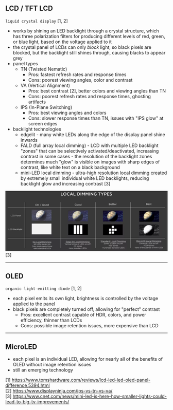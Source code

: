 ## LCD / TFT LCD

`liquid crystal display` [1, 2]
- works by shining an LED backlight through a crystal structure, which has three polarization filters for producing different levels of red, green, or blue light, based on the voltage applied to it
- the crystal panel of LCDs can only *block* light, so black pixels are blocked, but the backlight still shines through, causing blacks to appear grey
- panel types
  - TN (Twisted Nematic)
    - Pros: fastest refresh rates and response times
    - Cons: poorest viewing angles, color and contrast
  - VA (Vertical Alignment)
    - Pros: best contrast [2], better colors and viewing angles than TN
    - Cons: poorest refresh rates and response times, ghosting artifacts
  - IPS (In-Plane Switching)
    - Pros: best viewing angles and colors
    - Cons: slower response times than TN, issues with "IPS glow" at screen edges
- backlight technologies
  - edgelit - many white LEDs along the edge of the display panel shine inwards
  - FALD (full array local dimming) - LCD with multiple LED backlight "zones" that can be selectively activated/deactivated, increasing contrast in some cases - the resolution of the backlight zones determines much "glow" is visible on images with sharp edges of contrast, like white text on a black background
  - mini-LED local dimming - ultra-high resolution local dimming created by extremely small individual white LED backlights, reducing backlight glow and increasing contrast [3]

![local-dimming](/images/local-dimming.webp) [3]

---
## OLED

`organic light-emitting diode` [1, 2]
- each pixel emits its own light, brightness is controlled by the voltage applied to the panel
- black pixels are completely turned off, allowing for "perfect" contrast
  - Pros: excellent contrast capable of HDR, colors, and power efficiency, thinner than LCDs
  - Cons: possible image retention issues, more expensive than LCD

---
## MicroLED

- each pixel is an individual LED, allowing for nearly all of the benefits of OLED without image retention issues
- still an emerging technology

[1] https://www.tomshardware.com/reviews/lcd-led-led-oled-panel-difference,5394.html  
[2] https://www.displayninja.com/ips-vs-tn-vs-va/  
[3] https://www.cnet.com/news/mini-led-is-here-how-smaller-lights-could-lead-to-big-tv-improvements/
